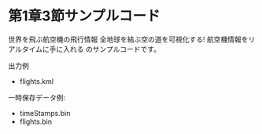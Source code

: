 # 第1章3節サンプルコード

世界を飛ぶ航空機の飛行情報 全地球を結ぶ空の道を可視化する!
航空機情報をリアルタイムに手に入れる
のサンプルコードです。

出力例
- flights.kml

一時保存データ例:
- timeStamps.bin
- flights.bin